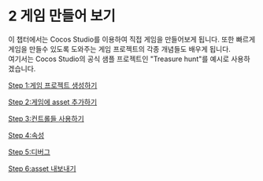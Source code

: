 # 2 게임 만들어 보기

이 챕터에서는 Cocos Studio를 이용하여 직접 게임을 만들어보게 됩니다. 또한 빠르게 게임을 만들수 있도록 도와주는 게임 프로젝트의 각종 개념들도 배우게 됩니다.<br>
여기서는 Cocos Studio의 공식 샘플 프로젝트인 "Treasure hunt"를 예시로 사용하겠습니다.

[Step 1:게임 프로젝트 생성하기](../new-game/en.md)

[Step 2:게임에 asset 추가하기](../add-resources/about/en.md)

[Step 3:컨트롤들 사용하기](../use-controls/about/en.md)

[Step 4:속성](../properties/about/en.md)

[Step 5:디버그](../debug/en.md)

[Step 6:asset 내보내기](../publish-game/about/en.md)
